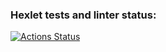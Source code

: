 ### Hexlet tests and linter status:
[![Actions Status](https://github.com/eleron96/python-project-83/workflows/hexlet-check/badge.svg)](https://github.com/eleron96/python-project-83/actions)